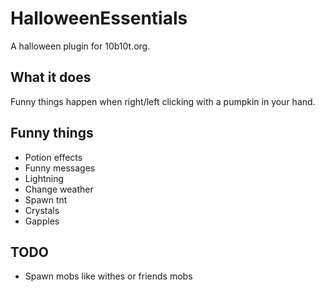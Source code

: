 # HalloweenEssentials
A halloween plugin for 10b10t.org.

## What it does
Funny things happen when right/left clicking with a pumpkin in your hand.

## Funny things
* Potion effects
* Funny messages
* Lightning
* Change weather
* Spawn tnt
* Crystals
* Gapples

## TODO
* Spawn mobs like withes or friends mobs
